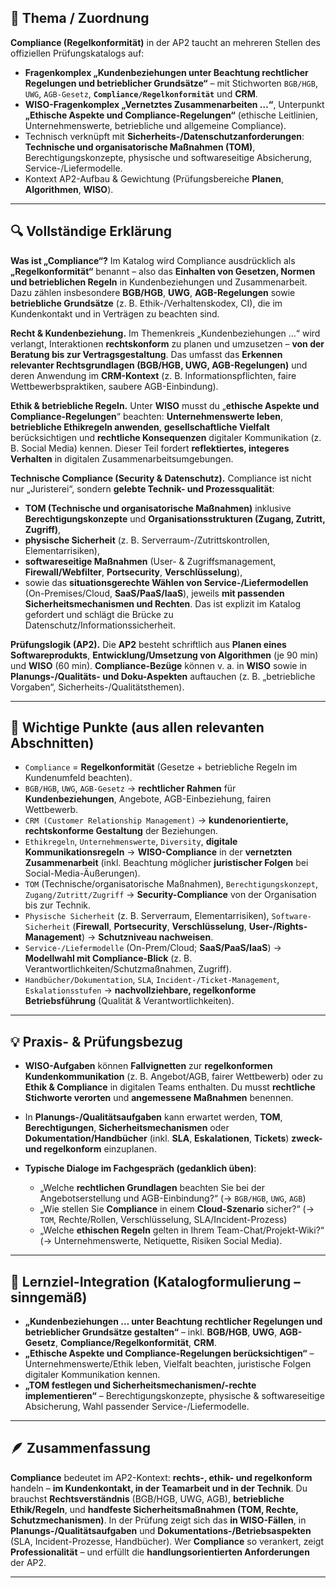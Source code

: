 ## 📘 Thema / Zuordnung

**Compliance (Regelkonformität)** in der AP2 taucht an mehreren Stellen des offiziellen Prüfungskatalogs auf:

* **Fragenkomplex „Kundenbeziehungen unter Beachtung rechtlicher Regelungen und betrieblicher Grundsätze“** – mit Stichworten `BGB/HGB`, `UWG`, `AGB-Gesetz`, **`Compliance/Regelkonformität`** und **CRM**. 
* **WISO-Fragenkomplex „Vernetztes Zusammenarbeiten …“**, Unterpunkt **„Ethische Aspekte und Compliance-Regelungen“** (ethische Leitlinien, Unternehmenswerte, betriebliche und allgemeine Compliance). 
* Technisch verknüpft mit **Sicherheits-/Datenschutzanforderungen**: **Technische und organisatorische Maßnahmen (TOM)**, Berechtigungskonzepte, physische und softwareseitige Absicherung, Service-/Liefermodelle. 
* Kontext AP2-Aufbau & Gewichtung (Prüfungsbereiche **Planen**, **Algorithmen**, **WISO**). 

---

## 🔍 Vollständige Erklärung

**Was ist „Compliance“?**
Im Katalog wird Compliance ausdrücklich als **„Regelkonformität“** benannt – also das **Einhalt­en von Gesetzen, Normen und betrieblichen Regeln** in Kundenbeziehungen und Zusammenarbeit. Dazu zählen insbesondere **BGB/HGB**, **UWG**, **AGB-Regelungen** sowie **betriebliche Grundsätze** (z. B. Ethik-/Verhaltenskodex, CI), die im Kundenkontakt und in Verträgen zu beachten sind. 

**Recht & Kundenbeziehung.**
Im Themenkreis „Kundenbeziehungen …“ wird verlangt, Interaktionen **rechtskonform** zu planen und umzusetzen – **von der Beratung bis zur Vertragsgestaltung**. Das umfasst das **Erkennen relevanter Rechtsgrundlagen (BGB/HGB, UWG, AGB-Regelungen)** und deren Anwendung im **CRM-Kontext** (z. B. Informationspflichten, faire Wettbewerbspraktiken, saubere AGB-Einbindung). 

**Ethik & betriebliche Regeln.**
Unter **WISO** musst du „**ethische Aspekte und Compliance-Regelungen**“ beachten: **Unternehmenswerte leben**, **betriebliche Ethikregeln anwenden**, **gesellschaftliche Vielfalt** berücksichtigen und **rechtliche Konsequenzen** digitaler Kommunikation (z. B. Social Media) kennen. Dieser Teil fordert **reflektiertes, integeres Verhalten** in digitalen Zusammenarbeitsumgebungen. 

**Technische Compliance (Security & Datenschutz).**
Compliance ist nicht nur „Juristerei“, sondern **gelebte Technik- und Prozessqualität**:

* **TOM (Technische und organisatorische Maßnahmen)** inklusive **Berechtigungskonzepte** und **Organisationsstrukturen (Zugang, Zutritt, Zugriff)**,
* **physische Sicherheit** (z. B. Serverraum-/Zutrittskontrollen, Elementarrisiken),
* **software­seitige Maßnahmen** (User- & Zugriffsmanagement, **Firewall/Webfilter**, **Portsecurity**, **Verschlüsselung**),
* sowie das **situationsgerechte Wählen von Service-/Liefermodellen** (On-Premises/Cloud, **SaaS/PaaS/IaaS**), jeweils **mit passenden Sicherheitsmechanismen und Rechten**. Das ist explizit im Katalog gefordert und schlägt die Brücke zu Datenschutz/Informationssicherheit. 

**Prüfungslogik (AP2).**
Die **AP2** besteht schriftlich aus **Planen eines Softwareprodukts**, **Entwicklung/Umsetzung von Algorithmen** (je 90 min) und **WISO** (60 min). **Compliance-Bezüge** können v. a. in **WISO** sowie in **Planungs-/Qualitäts- und Doku-Aspekten** auftauchen (z. B. „betriebliche Vorgaben“, Sicherheits-/Qualitätsthemen). 

---

## 🧩 Wichtige Punkte (aus allen relevanten Abschnitten)

* `Compliance` = **Regelkonformität** (Gesetze + betriebliche Regeln im Kundenumfeld beachten). 
* `BGB/HGB`, `UWG`, `AGB-Gesetz` → **rechtlicher Rahmen** für **Kundenbeziehungen**, Angebote, AGB-Einbeziehung, fairen Wettbewerb. 
* `CRM (Customer Relationship Management)` → **kundenorientierte, rechtskonforme Gestaltung** der Beziehungen. 
* `Ethikregeln`, `Unternehmenswerte`, `Diversity`, **digitale Kommunikationsregeln** → **WISO-Compliance** in der **vernetzten Zusammenarbeit** (inkl. Beachtung möglicher **juristischer Folgen** bei Social-Media-Äußerungen). 
* `TOM` (Technische/organisatorische Maßnahmen), `Berechtigungskonzept`, `Zugang/Zutritt/Zugriff` → **Security-Compliance** von der Organisation bis zur Technik. 
* `Physische Sicherheit` (z. B. Serverraum, Elementarrisiken), `Software-Sicherheit` (**Firewall**, **Portsecurity**, **Verschlüsselung**, **User-/Rights-Management**) → **Schutzniveau nachweisen**. 
* `Service-/Liefermodelle` (On-Prem/Cloud; **SaaS/PaaS/IaaS**) → **Modellwahl mit Compliance-Blick** (z. B. Verantwortlichkeiten/Schutzmaßnahmen, Zugriff). 
* `Handbücher/Dokumentation`, `SLA`, `Incident-/Ticket-Management`, `Eskalationsstufen` → **nachvollziehbare, regelkonforme Betriebsführung** (Qualität & Verantwortlichkeiten). 

---

## 💡 Praxis- & Prüfungsbezug

* **WISO-Aufgaben** können **Fallvignetten** zur **regelkonformen Kundenkommunikation** (z. B. Angebot/AGB, fairer Wettbewerb) oder zu **Ethik & Compliance** in digitalen Teams enthalten. Du musst **rechtliche Stichworte verorten** und **angemessene Maßnahmen** benennen.
* In **Planungs-/Qualitätsaufgaben** kann erwartet werden, **TOM**, **Berechtigungen**, **Sicherheitsmechanismen** oder **Dokumentation/Handbücher** (inkl. **SLA**, **Eskalationen**, **Tickets**) **zweck- und regelkonform** einzuplanen. 
* **Typische Dialoge im Fachgespräch (gedanklich üben)**:

  * „Welche **rechtlichen Grundlagen** beachten Sie bei der Angebotserstellung und AGB-Einbindung?“ (→ `BGB/HGB`, `UWG`, `AGB`) 
  * „Wie stellen Sie **Compliance** in einem **Cloud-Szenario** sicher?“ (→ `TOM`, Rechte/Rollen, Verschlüsselung, SLA/Incident-Prozess) 
  * „Welche **ethischen Regeln** gelten in Ihrem Team-Chat/Projekt-Wiki?“ (→ Unternehmenswerte, Netiquette, Risiken Social Media). 

---

## 🧠 Lernziel-Integration (Katalogformulierung – sinngemäß)

* **„Kundenbeziehungen … unter Beachtung rechtlicher Regelungen und betrieblicher Grundsätze gestalten“** – inkl. **BGB/HGB**, **UWG**, **AGB-Gesetz**, **Compliance/Regelkonformität**, **CRM**. 
* **„Ethische Aspekte und Compliance-Regelungen berücksichtigen“** – Unternehmenswerte/Ethik leben, Vielfalt beachten, juristische Folgen digitaler Kommunikation kennen. 
* **„TOM festlegen und Sicherheitsmechanismen/-rechte implementieren“** – Berechtigungskonzepte, physische & softwareseitige Absicherung, Wahl passender Service-/Liefermodelle. 

---

## 🪶 Zusammenfassung

**Compliance** bedeutet im AP2-Kontext: **rechts-, ethik- und regelkonform** handeln – **im Kundenkontakt, in der Teamarbeit und in der Technik**. Du brauchst **Rechtsverständnis** (BGB/HGB, UWG, AGB), **betriebliche Ethik/Regeln**, und **handfeste Sicherheitsmaßnahmen (TOM, Rechte, Schutzmechanismen)**. In der Prüfung zeigt sich das **in WISO-Fällen**, in **Planungs-/Qualitätsaufgaben** und **Dokumentations-/Betriebsaspekten** (SLA, Incident-Prozesse, Handbücher). Wer **Compliance** so verankert, zeigt **Professionalität** – und erfüllt die **handlungsorientierten Anforderungen** der AP2.

---

